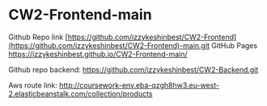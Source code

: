 # CW2-Frontend-main
Github Repo link [https://github.com/izzykeshinbest/CW2-Frontend](https://github.com/izzykeshinbest/CW2-Frontend)-main.git
GitHub Pages https://izzykeshinbest.github.io/CW2-Frontend-main/

Github repo backend: https://github.com/izzykeshinbest/CW2-Backend.git

Aws route link: http://coursework-env.eba-qzgh8hw3.eu-west-2.elasticbeanstalk.com/collection/products
